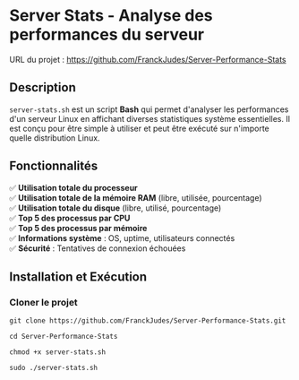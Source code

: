 # Server Stats - Analyse des performances du serveur

URL du projet : https://github.com/FranckJudes/Server-Performance-Stats
## Description
`server-stats.sh` est un script **Bash** qui permet d'analyser les performances d'un serveur Linux en affichant diverses statistiques système essentielles. Il est conçu pour être simple à utiliser et peut être exécuté sur n'importe quelle distribution Linux.

##  Fonctionnalités
✅ **Utilisation totale du processeur**  
✅ **Utilisation totale de la mémoire RAM** (libre, utilisée, pourcentage)  
✅ **Utilisation totale du disque** (libre, utilisé, pourcentage)  
✅ **Top 5 des processus par CPU**  
✅ **Top 5 des processus par mémoire**  
✅ **Informations système** : OS, uptime, utilisateurs connectés  
✅ **Sécurité** : Tentatives de connexion échouées  

##  Installation et Exécution

### **Cloner le projet**
```
git clone https://github.com/FranckJudes/Server-Performance-Stats.git
```
```
cd Server-Performance-Stats
```
```
chmod +x server-stats.sh
```

```
sudo ./server-stats.sh
```